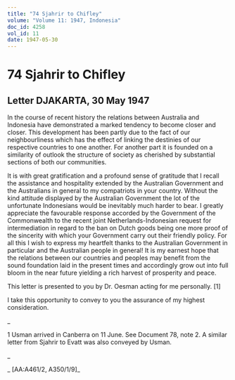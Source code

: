 ```yaml
---
title: "74 Sjahrir to Chifley"
volume: "Volume 11: 1947, Indonesia"
doc_id: 4258
vol_id: 11
date: 1947-05-30
---
```


# 74 Sjahrir to Chifley

## Letter DJAKARTA, 30 May 1947

In the course of recent history the relations between Australia and Indonesia have demonstrated a marked tendency to become closer and closer. This development has been partly due to the fact of our neighbourliness which has the effect of linking the destinies of our respective countries to one another. For another part it is founded on a similarity of outlook the structure of society as cherished by substantial sections of both our communities.

It is with great gratification and a profound sense of gratitude that I recall the assistance and hospitality extended by the Australian Government and the Australians in general to my compatriots in your country. Without the kind attitude displayed by the Australian Government the lot of the unfortunate Indonesians would be inevitably much harder to bear. I greatly appreciate the favourable response accorded by the Government of the Commonwealth to the recent joint Netherlands-Indonesian request for intermediation in regard to the ban on Dutch goods being one more proof of the sincerity with which your Government carry out their friendly policy. For all this I wish to express my heartfelt thanks to the Australian Government in particular and the Australian people in general! It is my earnest hope that the relations between our countries and peoples may benefit from the sound foundation laid in the present times and accordingly grow out into full bloom in the near future yielding a rich harvest of prosperity and peace.

This letter is presented to you by Dr. Oesman acting for me personally. [1]

I take this opportunity to convey to you the assurance of my highest consideration.

_

1 Usman arrived in Canberra on 11 June. See Document 78, note 2. A similar letter from Sjahrir to Evatt was also conveyed by Usman.

_

_ [AA:A461/2, A350/1/9]_
